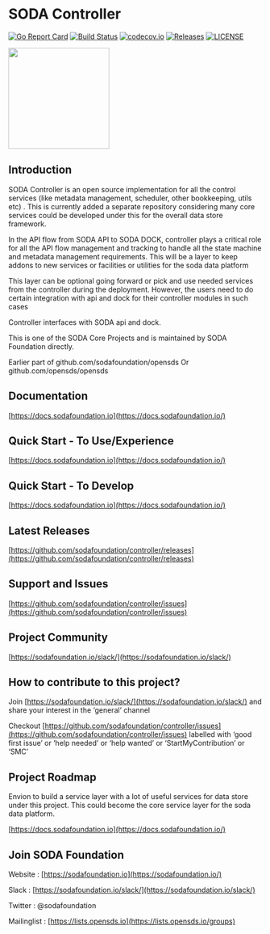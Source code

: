 # SODA Controller

[![Go Report Card](https://goreportcard.com/badge/github.com/sodafoundation/controller?branch=master)](https://goreportcard.com/report/github.com/sodafoundation/controller)
[![Build Status](https://travis-ci.org/sodafoundation/controller.svg?branch=master)](https://travis-ci.org/sodafoundation/controller)
[![codecov.io](https://codecov.io/github/sodafoundation/controller/coverage.svg?branch=master)](https://codecov.io/github/sodafoundation/controller?branch=master)
[![Releases](https://img.shields.io/github/release/sodafoundation/controller/all.svg?style=flat-square)](https://github.com/sodafoundation/controller/releases)
[![LICENSE](https://img.shields.io/github/license/sodafoundation/controller.svg?style=flat-square)](https://github.com/sodafoundation/controller/blob/master/LICENSE)

<img src="https://sodafoundation.io/wp-content/uploads/2020/01/SODA_logo_outline_color_800x800.png" width="200" height="200">

## Introduction

SODA Controller is an open source implementation for all the control services (like metadata management, scheduler, other bookkeeping, utils etc) . This is currently added a separate repository considering many core services could be developed under this for the overall data store framework.

In the API flow from SODA API to SODA DOCK, controller plays a critical role for all the API flow management and tracking to handle all the state machine and metadata management requirements. This will be a layer to keep addons to new services or facilities or utilities for the soda data platform

This layer can be optional going forward or pick and use needed services from the controller during the deployment. However, the users need to do certain integration with api and dock for their controller modules in such cases

Controller interfaces with SODA api and dock.

This is one of the SODA Core Projects and is maintained by SODA Foundation directly.

Earlier part of github.com/sodafoundation/opensds Or github.com/opensds/opensds

## Documentation

[https://docs.sodafoundation.io](https://docs.sodafoundation.io/)

## Quick Start - To Use/Experience

[https://docs.sodafoundation.io](https://docs.sodafoundation.io/)

## Quick Start - To Develop

[https://docs.sodafoundation.io](https://docs.sodafoundation.io/)

## Latest Releases

[https://github.com/sodafoundation/controller/releases](https://github.com/sodafoundation/controller/releases)

## Support and Issues

[https://github.com/sodafoundation/controller/issues](https://github.com/sodafoundation/controller/issues)

## Project Community

[https://sodafoundation.io/slack/](https://sodafoundation.io/slack/)

## How to contribute to this project?

Join [https://sodafoundation.io/slack/](https://sodafoundation.io/slack/) and share your interest in the ‘general’ channel

Checkout [https://github.com/sodafoundation/controller/issues](https://github.com/sodafoundation/controller/issues) labelled with ‘good first issue’ or ‘help needed’ or ‘help wanted’ or ‘StartMyContribution’ or ‘SMC’

## Project Roadmap

Envion to build a service layer with a lot of useful services for data store under this project. This could become the core service layer for the soda data platform.

[https://docs.sodafoundation.io](https://docs.sodafoundation.io/)

## Join SODA Foundation

Website : [https://sodafoundation.io](https://sodafoundation.io/)

Slack  : [https://sodafoundation.io/slack/](https://sodafoundation.io/slack/)

Twitter  : @sodafoundation

Mailinglist  : [https://lists.opensds.io](https://lists.opensds.io/groups)
